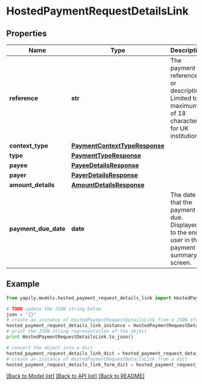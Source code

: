 # HostedPaymentRequestDetailsLink


## Properties
Name | Type | Description | Notes
------------ | ------------- | ------------- | -------------
**reference** | **str** | The payment reference or description. Limited to a maximum of 18 characters for UK institutions. | [optional] 
**context_type** | [**PaymentContextTypeResponse**](PaymentContextTypeResponse.md) |  | [optional] 
**type** | [**PaymentTypeResponse**](PaymentTypeResponse.md) |  | [optional] 
**payee** | [**PayeeDetailsResponse**](PayeeDetailsResponse.md) |  | [optional] 
**payer** | [**PayerDetailsResponse**](PayerDetailsResponse.md) |  | [optional] 
**amount_details** | [**AmountDetailsResponse**](AmountDetailsResponse.md) |  | [optional] 
**payment_due_date** | **date** | The date that the payment is due. Displayed to the end user in the payment summary screen. | [optional] 

## Example

```python
from yapily.models.hosted_payment_request_details_link import HostedPaymentRequestDetailsLink

# TODO update the JSON string below
json = "{}"
# create an instance of HostedPaymentRequestDetailsLink from a JSON string
hosted_payment_request_details_link_instance = HostedPaymentRequestDetailsLink.from_json(json)
# print the JSON string representation of the object
print HostedPaymentRequestDetailsLink.to_json()

# convert the object into a dict
hosted_payment_request_details_link_dict = hosted_payment_request_details_link_instance.to_dict()
# create an instance of HostedPaymentRequestDetailsLink from a dict
hosted_payment_request_details_link_form_dict = hosted_payment_request_details_link.from_dict(hosted_payment_request_details_link_dict)
```
[[Back to Model list]](../README.md#documentation-for-models) [[Back to API list]](../README.md#documentation-for-api-endpoints) [[Back to README]](../README.md)


